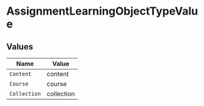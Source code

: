 # AssignmentLearningObjectTypeValue


## Values

| Name         | Value        |
| ------------ | ------------ |
| `Content`    | content      |
| `Course`     | course       |
| `Collection` | collection   |